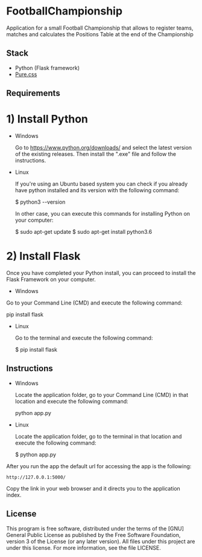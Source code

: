 # FootballChampionship
Application for a small Football Championship that allows to register teams, matches and calculates the Positions Table at the end of the Championship

## Stack

 - Python (Flask framework)
 - [Pure.css](http://purecss.io/)

## Requirements

# 1) Install Python

 - Windows
   
   Go to https://www.python.org/downloads/ and select the latest version of the existing releases. Then install the ".exe" file and follow the instructions.
   
 - Linux
 
   If you're using an Ubuntu based system you can check if you already have python installed and its version with the following command:
   
   $ python3 --version
   
   In other case, you can execute this commands for installing Python on your computer:
   
   $ sudo apt-get update
   $ sudo apt-get install python3.6

  
# 2) Install Flask
  
  Once you have completed your Python install, you can proceed to install the Flask Framework on your computer.
  
  - Windows
   
   Go to your Command Line (CMD)  and execute the following command:
   
   pip install flask
   
 - Linux
 
   Go to the terminal and execute the following command:
   
   $ pip install flask
  
## Instructions

 - Windows
   
   Locate the application folder, go to your Command Line (CMD) in that location and execute the following command:
   
   python app.py
   
 - Linux
 
   Locate the application folder, go to the terminal in that location and execute the following command:
   
   $ python app.py
   
  After you run the app the default url for accessing the app is the following:
    
    http://127.0.0.1:5000/
  
  Copy the link in your web browser and it directs you to the application index.

## License

This program is free software, distributed under the terms of the [GNU] General
Public License as published by the Free Software Foundation, version 3 of the
License (or any later version).  All files under this project are under this
license.  For more information, see the file LICENSE.
